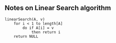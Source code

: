 ## Notes on Linear Search algorithm

```
linearSearch(A, v)
	for i < 1 to length[A]
		do if A[i] = v
			then return i
	return NULL		
```

